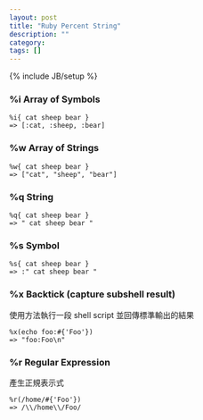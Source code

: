```yaml
---
layout: post
title: "Ruby Percent String"
description: ""
category:
tags: []
---
```

{% include JB/setup %}


### %i  Array of Symbols
```
%i{ cat sheep bear }
=> [:cat, :sheep, :bear]
```

### %w  Array of Strings
```
%w{ cat sheep bear }
=> ["cat", "sheep", "bear"]
```

### %q  String
```
%q{ cat sheep bear }
=> " cat sheep bear "
```

### %s  Symbol
```
%s{ cat sheep bear }
=> :" cat sheep bear "
```

### %x  Backtick (capture subshell result)
使用方法執行一段 shell script 並回傳標準輸出的結果

```
%x(echo foo:#{'Foo'})
=> "foo:Foo\n"
```

### %r  Regular Expression
產生正規表示式

```
%r(/home/#{'Foo'})
=> /\\/home\\/Foo/
```

